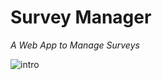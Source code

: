 # Survey Manager
*A Web App to Manage Surveys*

![intro](https://github.com/ethancollins0/mod-4-backend/blob/master/GitHubFiles/intro.gif)
